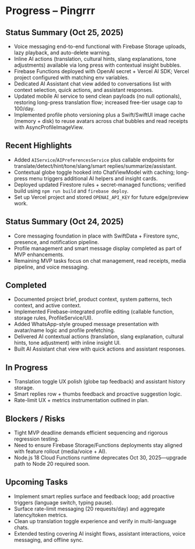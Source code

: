 # Progress – Pingrrr

## Status Summary (Oct 25, 2025)
- Voice messaging end-to-end functional with Firebase Storage uploads, lazy playback, and auto-delete warning.
- Inline AI actions (translation, cultural hints, slang explanations, tone adjustments) available via long press with contextual insight bubbles.
- Firebase Functions deployed with OpenAI secret + Vercel AI SDK; Vercel project configured with matching env variables.
- Dedicated AI Assistant chat view added to conversations list with context selection, quick actions, and assistant responses.
- Updated mobile AI service to send clean payloads (no null optionals), restoring long-press translation flow; increased free-tier usage cap to 100/day.
- Implemented profile photo versioning plus a Swift/SwiftUI image cache (memory + disk) to reuse avatars across chat bubbles and read receipts with AsyncProfileImageView.

## Recent Highlights
- Added `AIService`/`AIPreferencesService` plus callable endpoints for translate/detect/hint/tone/slang/smart replies/summarize/assistant.
- Contextual globe toggle hooked into ChatViewModel with caching; long-press menu triggers additional AI helpers and insight cards.
- Deployed updated Firestore rules + secret-managed functions; verified build using `npm run build` and `firebase deploy`.
- Set up Vercel project and stored `OPENAI_API_KEY` for future edge/preview work.

## Status Summary (Oct 24, 2025)
- Core messaging foundation in place with SwiftData + Firestore sync, presence, and notification pipeline.
- Profile management and smart message display completed as part of MVP enhancements.
- Remaining MVP tasks focus on chat management, read receipts, media pipeline, and voice messaging.

## Completed
- Documented project brief, product context, system patterns, tech context, and active context.
- Implemented Firebase-integrated profile editing (callable function, storage rules, ProfileService/UI).
- Added WhatsApp-style grouped message presentation with avatar/name logic and profile prefetching.
- Delivered AI contextual actions (translation, slang explanation, cultural hints, tone adjustment) with inline insight UI.
- Built AI Assistant chat view with quick actions and assistant responses.

## In Progress
- Translation toggle UX polish (globe tap feedback) and assistant history storage.
- Smart replies row + thumbs feedback and proactive suggestion logic.
- Rate-limit UX + metrics instrumentation outlined in plan.

## Blockers / Risks
- Tight MVP deadline demands efficient sequencing and rigorous regression testing.
- Need to ensure Firebase Storage/Functions deployments stay aligned with feature rollout (media/voice + AI).
- Node.js 18 Cloud Functions runtime deprecates Oct 30, 2025—upgrade path to Node 20 required soon.

## Upcoming Tasks
- Implement smart replies surface and feedback loop; add proactive triggers (language switch, typing pause).
- Surface rate-limit messaging (20 requests/day) and aggregate latency/token metrics.
- Clean up translation toggle experience and verify in multi-language chats.
- Extended testing covering AI insight flows, assistant interactions, voice messaging, and offline sync.

